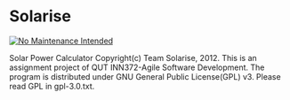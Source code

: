 # Solarise

[![No Maintenance Intended](http://unmaintained.tech/badge.svg)](http://unmaintained.tech/)

Solar Power Calculator
Copyright(c) Team Solarise, 2012.
This is an assignment project of QUT INN372-Agile Software Development.
The program is distributed under GNU General Public License(GPL) v3.
Please read GPL in gpl-3.0.txt.
